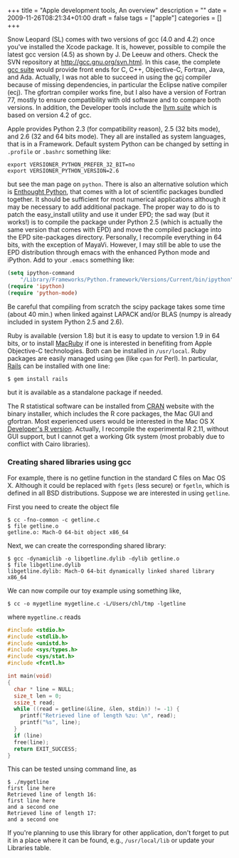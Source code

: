 +++
title = "Apple development tools, An overview"
description = ""
date = 2009-11-26T08:21:34+01:00
draft = false
tags = ["apple"]
categories = []
+++

Snow Leopard (SL) comes with two versions of gcc (4.0 and 4.2) once you've installed the Xcode package. It is, however, possible to compile the latest gcc version (4.5) as shown by J. De Leeuw and others. Check the SVN repository at <http://gcc.gnu.org/svn.html>. In this case, the complete [gcc suite][gcc suite] would provide front ends for C, C++, Objective-C, Fortran, Java, and Ada. Actually, I was not able to succeed in using the gcj compiler because of missing dependencies, in particular the Eclipse native compiler (ecj). The gfortran compiler works fine, but I also have a version of Fortran 77, mostly to ensure compatibility with old software and to compare both versions. In addition, the Developer tools include the [llvm suite][llvm suite] which is based on version 4.2 of gcc.

Apple provides Python 2.3 (for compatibility reason), 2.5 (32 bits mode), and 2.6 (32 and 64 bits mode). They all are installed as system languages, that is in a Framework. Default system Python can be changed by setting in `.profile` or `.bashrc` something like:

``` 
export VERSIONER_PYTHON_PREFER_32_BIT=no 
export VERSIONER_PYTHON_VERSION=2.6 
```

but see the man page on `python`. There is also an alternative solution which is [Enthought Python][Enthought Python], that comes with a lot of scientific packages bundled together. It should be sufficient for most numerical applications although it may be necessary to add additional package. The proper way to do is to patch the easy_install utility and use it under EPD; the sad way (but it works!) is to compile the package under Python 2.5 (which is actually the same version that comes with EPD) and move the compiled package into the EPD site-packages directory. Personally, I recompile everything in 64 bits, with the exception of MayaVi. However, I may still be able to use the EPD distribution through emacs with the enhanced Python mode and iPython. Add to your `.emacs` something like:

```lisp 
(setq ipython-command 
	"/Library/Frameworks/Python.framework/Versions/Current/bin/ipython") 
(require 'ipython) 
(require 'python-mode) 
```

Be careful that compiling from scratch the scipy package takes some time (about 40 min.) when linked against LAPACK and/or BLAS (numpy is already included in system Python 2.5 and 2.6).

Ruby is available (version 1.8) but it is easy to update to version 1.9 in 64 bits, or to install [MacRuby][MacRuby] if one is interested in benefiting from Apple Objective-C technologies. Both can be installed in `/usr/local`. Ruby packages are easily managed using `gem` (like `cpan` for Perl). In particular, [Rails][Rails] can be installed with one line:

``` 
$ gem install rails 
```

but it is available as a standalone package if needed.

The R statistical software can be installed from [CRAN][CRAN] website with the binary installer, which includes the R core packages, the Mac GUI and gfortran. Most experienced users would be interested in the Mac OS X [Developer's R version][Developer's R version]. Actually, I recompile the experimental R 2.11, without GUI support, but I cannot get a working Gtk system (most probably due to conflict with Cairo libraries).

### Creating shared libraries using gcc 

For example, there is no getline function in the standard C files on Mac OS X. Although it could be replaced with `fgets` (less secure) or `fgetln`, which is defined in all BSD distributions. Suppose we are interested in using `getline`.

First you need to create the object file

```
$ cc -fno-common -c getline.c
$ file getline.o
getline.o: Mach-O 64-bit object x86_64
```

Next, we can create the corresponding shared library:

```
$ gcc -dynamiclib -o libgetline.dylib -dylib getline.o
$ file libgetline.dylib 
libgetline.dylib: Mach-O 64-bit dynamically linked shared library x86_64
```

We can now compile our toy example using something like,

```
$ cc -o mygetline mygetline.c -L/Users/chl/tmp -lgetline
```

where `mygetline.c` reads

```c
#include <stdio.h>
#include <stdlib.h>
#include <unistd.h>
#include <sys/types.h>
#include <sys/stat.h>
#include <fcntl.h>

int main(void)
{
  char * line = NULL;
  size_t len = 0;
  ssize_t read;
  while ((read = getline(&line, &len, stdin)) != -1) {
    printf("Retrieved line of length %zu: \n", read);
    printf("%s", line);
  }
  if (line)
  free(line);
  return EXIT_SUCCESS;
}
```

This can be tested unsing command line, as
	
```
$ ./mygetline 
first line here
Retrieved line of length 16: 
first line here
and a second one	
Retrieved line of length 17: 
and a second one
```

If you're planning to use this library for other application, don't forget to put it in a place where it can be found, e.g., `/usr/local/lib` or update your Libraries table.

[gcc suite]: http://gcc.gnu.org/
[llvm suite]: http://llvm.org/
[Enthought Python]: http://www.enthought.com/
[MacRuby]: http://www.macruby.org/
[Rails]: http://rubyonrails.org/
[CRAN]: http://www.cran.r-project.org
[Developer's R version]: http://r.research.att.com/